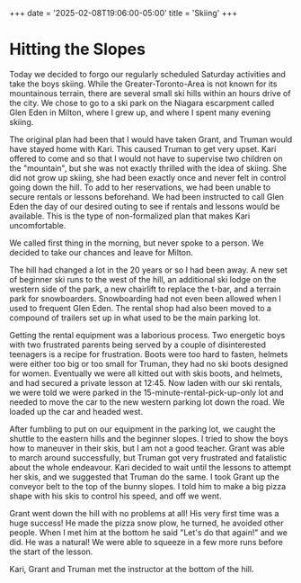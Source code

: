 +++
date = '2025-02-08T19:06:00-05:00'
title = 'Skiing'
+++

# Hitting the Slopes

Today we decided to forgo our regularly scheduled Saturday activities and take the boys skiing. While the Greater-Toronto-Area is not known for its mountainous terrain, there are several small ski hills within an hours drive of the city. We chose to go to a ski park on the Niagara escarpment called Glen Eden in Milton, where I grew up, and where I spent many evening skiing.

The original plan had been that I would have taken Grant, and Truman would have stayed home with Kari. This caused Truman to get very upset. Kari offered to come and so that I would not have to supervise two children on the "mountain", but she was not exactly thrilled with the idea of skiing. She did not grow up skiing, she had been exactly once and never felt in control going down the hill.
To add to her reservations, we had been unable to secure rentals or lessons beforehand. We had been instructed to call Glen Eden the day of our desired outing to see if rentals and lessons would be available. This is the type of non-formalized plan that makes Kari uncomfortable.

We called first thing in the morning, but never spoke to a person. We decided to take our chances and leave for Milton.

The hill had changed a lot in the 20 years or so I had been away. A new set of beginner ski runs to the west of the hill, an additional ski lodge on the western side of the park, a new chairlift to replace the t-bar, and a terrain park for snowboarders. Snowboarding had not even been allowed when I used to frequent Glen Eden. The rental shop had also been moved to a compound of trailers set up in what used to be the main parking lot.

Getting the rental equipment was a laborious process. Two energetic boys with two frustrated parents being served by a couple of disinterested teenagers is a recipe for frustration. Boots were too hard to fasten, helmets were either too big or too small for Truman, they had no ski boots designed for women. Eventually we were all kitted out with skis boots, and helmets, and had secured a private lesson at 12:45. Now laden with our ski rentals, we were told we were parked in the 15-minute-rental-pick-up-only lot and needed to move the car to the new western parking lot down the road. We loaded up the car and headed west.

After fumbling to put on our equipment in the parking lot, we caught the shuttle to the eastern hills and the beginner slopes. I tried to show the boys how to maneuver in their skis, but I am not a good teacher. Grant was able to march around successfully, but Truman got very frustrated and fatalistic about the whole endeavour. Kari decided to wait until the lessons to attempt her skis, and we suggested that Truman do the same. I took Grant up the conveyor belt to the top of the bunny slopes. I told him to make a big pizza shape with his skis to control his speed, and off we went.

Grant went down the hill with no problems at all! His very first time was a huge success! He made the pizza snow plow, he turned, he avoided other people. When I met him at the bottom he said "Let's do that again!" and we did. He was a natural! We were able to squeeze in a few more runs before the start of the lesson.

Kari, Grant and Truman met the instructor at the bottom of the hill.
